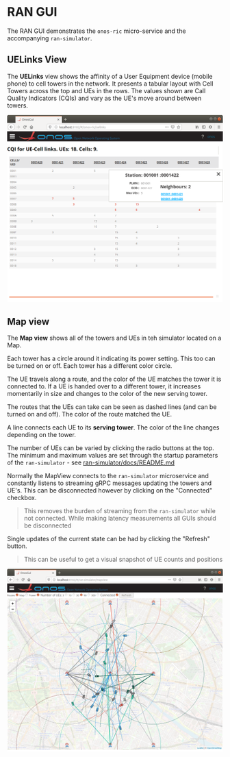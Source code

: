 # RAN GUI
The RAN GUI demonstrates the `onos-ric` micro-service and the accompanying `ran-simulator`.

## UELinks View
The **UELinks** view shows the affinity of a User Equipment device (mobile phone)
to cell towers in the network. It presents a tabular layout with Cell Towers
across the top and UEs in the rows. The values shown are Call Quality Indicators (CQIs)
and vary as the UE's move around between towers.

![onos-gui-onos-ric-uelinks](images/onos-gui-onos-ric-uelinks.png)

## Map view
The **Map view** shows all of the towers and UEs in teh simulator located on a
Map.

Each tower has a circle around it indicating its power setting. This too can be
turned on or off. Each tower has a different color circle.

The UE travels along a route, and the color of the UE matches the tower it is
connected to. If a UE is handed over to a different tower, it increases momentarily
in size and changes to the color of the new serving tower. 

The routes that the UEs can take can be seen as dashed lines (and can be turned
on and off). The color of the route matched the UE.

A line connects each UE to its **serving tower**. The color of the line changes   
depending on the tower.

The number of UEs can be varied by clicking the radio buttons at the top. The
minimum and maximum values are set through the startup parameters of the 
`ran-simulator` - see [ran-simulator/docs/README.md](https://github.com/onosproject/ran-simulator/blob/master/docs/README.md)

Normally the MapView connects to the `ran-simulator` microservice and constantly
listens to streaming gRPC messages updating the towers and UE's. This can be
disconnected however by clicking on the "Connected" checkbox.

> This removes the burden of streaming from the `ran-simulator` while not connected.
> While making latency measurements all GUIs should be disconnected

Single updates of the current state can be had by clicking the "Refresh" button.

> This can be useful to get a visual snapshot of UE counts and positions

![onos-gui-ran-simulator-mapview](images/onos-gui-ran-simulator-mapview.png)
